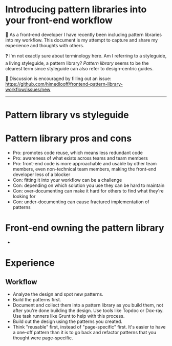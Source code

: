 # Introducing pattern libraries into your front-end workflow

:thought_balloon:
As a front-end developer I have recently been including pattern libraries into my workflow.
This document is my attempt to capture and share my experience and thoughts with others.

:question:
I'm not exactly sure about terminology here. Am I referring to a styleguide, a living styleguide, a pattern library?
_Pattern library_ seems to be the clearest term since styleguide can also refer to design-centric guides.

:speech_balloon:
Discussion is encouraged by filling out an issue:
<https://github.com/himedlooff/frontend-pattern-library-workflow/issues/new>

---

# Pattern library vs styleguide

# Pattern library pros and cons

- Pro: promotes code reuse, which means less redundant code
- Pro: awareness of what exists across teams and team members
- Pro: front-end code is more approachable and usable by other team members, even non-technical team members, making the front-end developer less of a blocker
- Con: fitting it into your workflow can be a challenge
- Con: depending on which solution you use they can be hard to maintain
- Con: over-documenting can make it hard for others to find what they're looking for
- Con: under-documenting can cause fractured implementation of patterns

# Front-end owning the pattern library

- 

# Experience

## Workflow

- Analyze the design and spot new patterns.
- Build the patterns first.
- Document and collect them into a pattern library as you build them, not after you're done building the design. Use tools like Topdoc or Dox-ray. Use task runners like Grunt to help with this process.
- Build out the design using the patterns you created.
- Think "reusable" first, instead of "page-specific" first. It's easier to have a one-off pattern than it is to go back and refactor patterns that you thought were page-specific.

